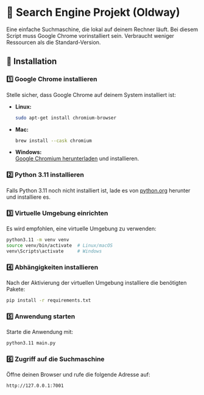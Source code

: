 # 📌 Search Engine Projekt (Oldway) 

Eine einfache Suchmaschine, die lokal auf deinem Rechner läuft. Bei diesem Script muss Google Chrome vorinstalliert sein. Verbraucht weniger Ressourcen als die Standard-Version.

## 🚀 Installation  

### 1️⃣ Google Chrome installieren  
Stelle sicher, dass Google Chrome auf deinem System installiert ist:  

- **Linux:**  
  ```bash
  sudo apt-get install chromium-browser
  ```  
- **Mac:**  
  ```bash
  brew install --cask chromium
  ```  
- **Windows:**  
  [Google Chromium herunterladen]([https://www.google.com/chrome/](https://chromium.woolyss.com/)) und installieren.  

### 2️⃣ Python 3.11 installieren  
Falls Python 3.11 noch nicht installiert ist, lade es von [python.org](https://www.python.org/downloads/) herunter und installiere es.  

### 3️⃣ Virtuelle Umgebung einrichten  
Es wird empfohlen, eine virtuelle Umgebung zu verwenden:  

```bash
python3.11 -m venv venv
source venv/bin/activate  # Linux/macOS
venv\Scripts\activate     # Windows
```  

### 4️⃣ Abhängigkeiten installieren  
Nach der Aktivierung der virtuellen Umgebung installiere die benötigten Pakete:  

```bash
pip install -r requirements.txt
```  

### 5️⃣ Anwendung starten  
Starte die Anwendung mit:  

```bash
python3.11 main.py
```  

### 6️⃣ Zugriff auf die Suchmaschine  
Öffne deinen Browser und rufe die folgende Adresse auf:  

```
http://127.0.0.1:7001
```  
